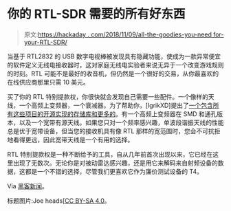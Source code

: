 # 你的 RTL-SDR 需要的所有好东西

> 原文:[https://hackaday . com/2018/11/09/all-the-goodies-you-need for-your-RTL-SDR/](https://hackaday.com/2018/11/09/all-the-goodies-you-need-for-your-rtl-sdr/)

当基于 RTL2832 的 USB 数字电视棒被发现具有隐藏功能，使成为一款异常便宜的软件定义无线电接收器时，这对家庭无线电实验者来说无异于一个改变游戏规则的时刻。RTL 可能不是最好的收音机，但仍然是一个很好的交易，从你最喜欢的在线供应商那里只需 10 美元。

买了你的 RTL 特别提款权，你很快就会发现自己需要一些配件。一个像样的天线，一个高频上变频器，一个衰减器。为了帮助你，[IgrikXD]提出了[一个包含所有这些项目的开源实现的存储库和更多的](https://github.com/IgrikXD/Easy-SDR)。有一个高频上变频器在 SMD 和通孔版本，以及一个宽带有源天线。如果您只对一个频率感兴趣，单波段谐振天线的性能总是优于宽带设备，但当您的接收机具有像 RTL 那样的宽范围时，您会不可抗拒地看得更远，因此宽带天线是一个有用的选择。

RTL 特别提款权是一种不断给予的工具，自从几年前首次出现以来，它已经在这里出现了无数次。无论你是对被动雷达感兴趣，还是用它来解码来自射频设备的数据，这都是一个不错的选择，尽管我们更喜欢它作为廉价测试设备的 T4。

Via [黑客新闻](https://news.ycombinator.com/item?id=18405408)。

标题图片:Joe heads[[CC BY-SA 4.0](https://commons.wikimedia.org/wiki/File:Rtl-sdr.jpg)。